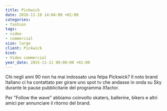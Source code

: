 ```yaml
---
title: Pickwick
date: 2016-11-18 14:04:00 +01:00
categories:
- fashion
tags:
- video
- commercial
size: large
client: Pickwick
kind:
- Video commercial
year_date: 2015-11-11 00:00:00 +01:00
---
```


Chi negli anni 90 non ha mai indossato una felpa Pickwick?
Il noto brand Italiano ci ha contattato per girare uno spot tv che andasse in onda su Sky durante le pause pubblicitarie del programma Xfactor.

Per "Follow the wave" abbiamo coinvolto skaters, ballerine, bikers e altri amici per annunciare il ritorno del brand.